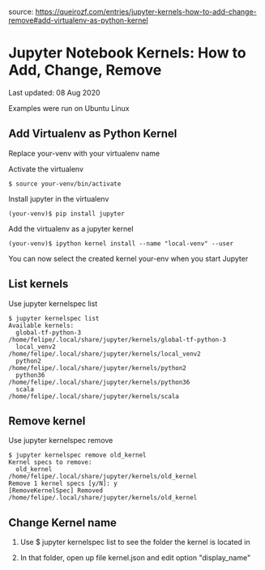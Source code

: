 
source: https://queirozf.com/entries/jupyter-kernels-how-to-add-change-remove#add-virtualenv-as-python-kernel

# Jupyter Notebook Kernels: How to Add, Change, Remove
Last updated: 08 Aug 2020

Examples were run on Ubuntu Linux

## Add Virtualenv as Python Kernel


Replace your-venv with your virtualenv name

Activate the virtualenv

    $ source your-venv/bin/activate

Install jupyter in the virtualenv

    (your-venv)$ pip install jupyter

Add the virtualenv as a jupyter kernel

    (your-venv)$ ipython kernel install --name "local-venv" --user

You can now select the created kernel your-env when you start Jupyter


## List kernels


Use jupyter kernelspec list

    $ jupyter kernelspec list
    Available kernels:
      global-tf-python-3    /home/felipe/.local/share/jupyter/kernels/global-tf-python-3
      local_venv2           /home/felipe/.local/share/jupyter/kernels/local_venv2
      python2               /home/felipe/.local/share/jupyter/kernels/python2
      python36              /home/felipe/.local/share/jupyter/kernels/python36
      scala                 /home/felipe/.local/share/jupyter/kernels/scala

## Remove kernel

Use jupyter kernelspec remove <kernel-name>

    $ jupyter kernelspec remove old_kernel
    Kernel specs to remove:
      old_kernel            /home/felipe/.local/share/jupyter/kernels/old_kernel
    Remove 1 kernel specs [y/N]: y
    [RemoveKernelSpec] Removed /home/felipe/.local/share/jupyter/kernels/old_kernel

## Change Kernel name

1) Use $ jupyter kernelspec list to see the folder the kernel is located in

2) In that folder, open up file kernel.json and edit option "display_name"
